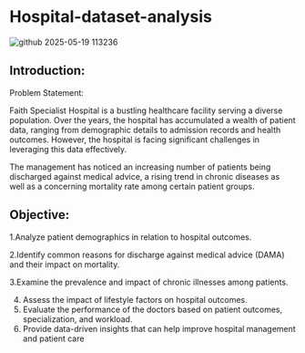 # Hospital-dataset-analysis
![github 2025-05-19 113236](https://github.com/user-attachments/assets/81d1dac6-ed9a-4def-a198-3c69429b2352)
## Introduction:
Problem Statement:

Faith Specialist Hospital  is a bustling healthcare facility serving a diverse population. Over the years, the hospital has accumulated a wealth of patient data, ranging from demographic details to admission records and health outcomes. However, the hospital is facing significant challenges in leveraging this data effectively.

The management has noticed an increasing number of patients being discharged against medical advice, a rising trend in chronic diseases as well as a concerning mortality rate among certain patient groups. 

## Objective:

1.Analyze patient demographics in relation to hospital outcomes.

2.Identify common reasons for discharge against medical advice (DAMA) and their impact on mortality.

3.Examine the prevalence and impact of chronic illnesses among patients.

4. Assess the impact of lifestyle factors on hospital outcomes.
6. Evaluate the performance of the doctors based on patient outcomes, specialization, and workload.
7.  Provide data-driven insights that can help improve hospital management and patient care 

